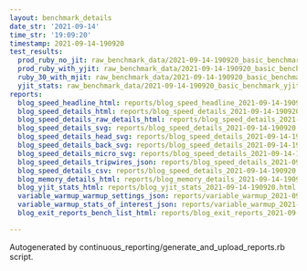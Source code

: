 ```yaml
---
layout: benchmark_details
date_str: '2021-09-14'
time_str: '19:09:20'
timestamp: 2021-09-14-190920
test_results:
  prod_ruby_no_jit: raw_benchmark_data/2021-09-14-190920_basic_benchmark_prod_ruby_no_jit.json
  prod_ruby_with_yjit: raw_benchmark_data/2021-09-14-190920_basic_benchmark_prod_ruby_with_yjit.json
  ruby_30_with_mjit: raw_benchmark_data/2021-09-14-190920_basic_benchmark_ruby_30_with_mjit.json
  yjit_stats: raw_benchmark_data/2021-09-14-190920_basic_benchmark_yjit_stats.json
reports:
  blog_speed_headline_html: reports/blog_speed_headline_2021-09-14-190920.html
  blog_speed_details_html: reports/blog_speed_details_2021-09-14-190920.html
  blog_speed_details_raw_details_html: reports/blog_speed_details_2021-09-14-190920.raw_details.html
  blog_speed_details_svg: reports/blog_speed_details_2021-09-14-190920.svg
  blog_speed_details_head_svg: reports/blog_speed_details_2021-09-14-190920.head.svg
  blog_speed_details_back_svg: reports/blog_speed_details_2021-09-14-190920.back.svg
  blog_speed_details_micro_svg: reports/blog_speed_details_2021-09-14-190920.micro.svg
  blog_speed_details_tripwires_json: reports/blog_speed_details_2021-09-14-190920.tripwires.json
  blog_speed_details_csv: reports/blog_speed_details_2021-09-14-190920.csv
  blog_memory_details_html: reports/blog_memory_details_2021-09-14-190920.html
  blog_yjit_stats_html: reports/blog_yjit_stats_2021-09-14-190920.html
  variable_warmup_warmup_settings_json: reports/variable_warmup_2021-09-14-190920.warmup_settings.json
  variable_warmup_stats_of_interest_json: reports/variable_warmup_2021-09-14-190920.stats_of_interest.json
  blog_exit_reports_bench_list_html: reports/blog_exit_reports_2021-09-14-190920.bench_list.html

---
```

Autogenerated by continuous_reporting/generate_and_upload_reports.rb script.
